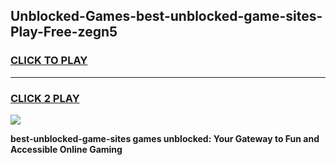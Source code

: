 
## Unblocked-Games-best-unblocked-game-sites-Play-Free-zegn5
<h3>
<a href="https://premium76.site?title=best-unblocked-game-sites&ref=23A">CLICK TO PLAY</a></h3>
<hr>

<h3>
<a href="https://premium76.site?title=best-unblocked-game-sites&ref=23A">CLICK 2 PLAY</a>
  
</h3>

<a href="https://premium76.site?title=best-unblocked-game-sites&ref=23A"><img src="https://clearcache.store/games.png"></a>


**best-unblocked-game-sites games unblocked: Your Gateway to Fun and Accessible Online Gaming**
